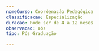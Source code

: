 ```yaml
---
nomeCurso: Coordenação Pedagógica
classificacao: Especialização
duracao: Pode ser de 4 a 12 meses
observacao: obs
tipo: Pós Graduação

---
```



